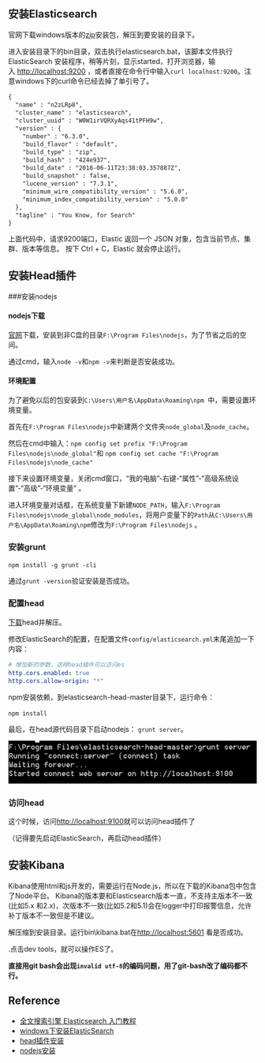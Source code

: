 ## 安装Elasticsearch

官网下载windows版本的[zip](https://www.elastic.co/downloads/elasticsearch )安装包，解压到要安装的目录下。

进入安装目录下的bin目录，双击执行elasticsearch.bat，该脚本文件执行 ElasticSearch 安装程序，稍等片刻，显示started，打开浏览器，输入 [http://localhost:9200](http://localhost:9200/) ，或者直接在命令行中输入`curl localhost:9200`。注意windows下的curl命令已经去掉了单引号了。 

```
{
  "name" : "n2zLRp8",
  "cluster_name" : "elasticsearch",
  "cluster_uuid" : "W0W1irVQRXyAqs41tPFH9w",
  "version" : {
    "number" : "6.3.0",
    "build_flavor" : "default",
    "build_type" : "zip",
    "build_hash" : "424e937",
    "build_date" : "2018-06-11T23:38:03.357887Z",
    "build_snapshot" : false,
    "lucene_version" : "7.3.1",
    "minimum_wire_compatibility_version" : "5.6.0",
    "minimum_index_compatibility_version" : "5.0.0"
  },
  "tagline" : "You Know, for Search"
}
```

上面代码中，请求9200端口，Elastic 返回一个 JSON 对象，包含当前节点、集群、版本等信息。
按下 Ctrl + C，Elastic 就会停止运行。

## 安装Head插件
###安装nodejs

#### nodejs下载

[官网](https://nodejs.org/en/download/ )下载，安装到非C盘的目录`F:\Program Files\nodejs`，为了节省之后的空间。

通过cmd，输入`node -v`和`npm -v`来判断是否安装成功。

#### 环境配置

为了避免以后的包安装到`C:\Users\用户名\AppData\Roaming\npm `中，需要设置环境变量。

首先在`F:\Program Files\nodejs`中新建两个文件夹`node_global`及`node_cache`。

然后在cmd中输入：`npm config set prefix "F:\Program Files\nodejs\node_global"`和
`npm config set cache "F:\Program Files\nodejs\node_cache"`

接下来设置环境变量，关闭cmd窗口，“我的电脑”-右键-“属性”-“高级系统设置”-“高级”-“环境变量” 。

进入环境变量对话框，在系统变量下新建`NODE_PATH`，输入`F:\Program Files\nodejs\node_global\node_modules`，将用户变量下的`Path`从`C:\Users\用户名\AppData\Roaming\npm`修改为`F:\Program Files\nodejs` 。

### 安装grunt

`npm install -g grunt -cli`

通过`grunt -version`验证安装是否成功。

### 配置head

[下载](https://github.com/mobz/elasticsearch-head)head并解压。

修改ElasticSearch的配置，在配置文件`config/elasticsearch.yml`末尾追加一下内容：

```yml
# 增加新的参数，这样head插件可以访问es
http.cors.enabled: true
http.cors.allow-origin: "*"
```

npm安装依赖，到elasticsearch-head-master目录下，运行命令： 

`npm install`

最后，在head源代码目录下启动nodejs： `grunt server`。

![](picture/nodejs.jpg)

### 访问head

这个时候，访问[http://localhost:9100](http://localhost:9100/)就可以访问head插件了

（记得要先启动ElasticSearch，再启动head插件）

## 安装Kibana

Kibana使用html和js开发的，需要运行在Node.js，所以在下载的Kibana包中包含了Node平台。
 Kibana的版本要和Elasticsearch版本一直，不支持主版本不一致(比如5.x 和2.x)，次版本不一致(比如5.2和5.1)会在logger中打印报警信息，允许补丁版本不一致但是不建议。

解压缩到安装目录。运行bin\kibana.bat在[http://localhost:5601](http://localhost:5601/) 看是否成功。

.点击dev tools，就可以操作ES了。

**直接用git bash会出现`invalid utf-8`的编码问题，用了git-bash改了编码都不行。**

## Reference

- [全文搜索引擎 Elasticsearch 入门教程](http://www.ruanyifeng.com/blog/2017/08/elasticsearch.html)
- [windows下安装ElasticSearch](https://blog.csdn.net/qq_28988969/article/details/78851610)
- [head插件安装](https://blog.csdn.net/qq_28988969/article/details/78856599)
- [nodejs安装](https://www.cnblogs.com/zhouyu2017/p/6485265.html)